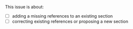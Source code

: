 This issue is about:

- [ ] adding a missing references to an existing section
- [ ] correcting existing references or proposing a new section
